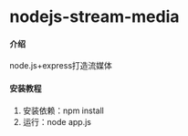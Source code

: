 # nodejs-stream-media

#### 介绍
node.js+express打造流媒体


#### 安装教程
1. 安装依赖：npm install 
2. 运行：node app.js

